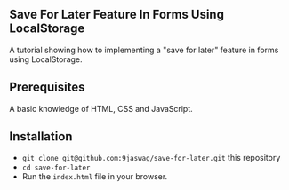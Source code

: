 Save For Later Feature In Forms Using LocalStorage
------

A tutorial showing how to implementing a "save for later" feature in forms using LocalStorage.


## Prerequisites

A basic knowledge of HTML, CSS and JavaScript.

## Installation

* `git clone git@github.com:9jaswag/save-for-later.git` this repository
* `cd save-for-later`
* Run the `index.html` file in your browser.
